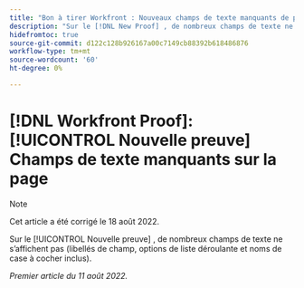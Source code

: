```yaml
---
title: "Bon à tirer Workfront : Nouveaux champs de texte manquants de page BAT"
description: "Sur le [!DNL New Proof] , de nombreux champs de texte ne s’affichent pas (libellés de champ, options de liste déroulante et noms de cases à cocher inclus)."
hidefromtoc: true
source-git-commit: d122c128b926167a00c7149cb88392b618486876
workflow-type: tm+mt
source-wordcount: '60'
ht-degree: 0%

---
```



# [!DNL Workfront Proof]: [!UICONTROL Nouvelle preuve] Champs de texte manquants sur la page

>[!NOTE]
>
>Cet article a été corrigé le 18 août 2022.

Sur le [!UICONTROL Nouvelle preuve] , de nombreux champs de texte ne s’affichent pas (libellés de champ, options de liste déroulante et noms de case à cocher inclus).

_Premier article du 11 août 2022._
